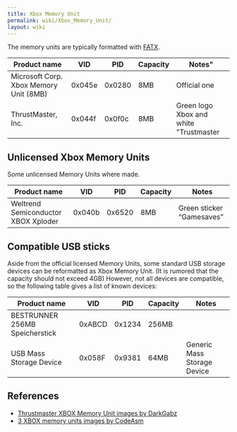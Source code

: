 ```yaml
---
title: Xbox Memory Unit
permalink: wiki/Xbox_Memory_Unit/
layout: wiki
---
```


The memory units are typically formatted with [FATX](/wiki/FATX "wikilink").

| Product name                           | VID    | PID    | Capacity | Notes"                                 |
|----------------------------------------|--------|--------|----------|----------------------------------------|
| Microsoft Corp. Xbox Memory Unit (8MB) | 0x045e | 0x0280 | 8MB      | Official one                           |
| ThrustMaster, Inc.                     | 0x044f | 0x0f0c | 8MB      | Green logo Xbox and white "Trustmaster |

Unlicensed Xbox Memory Units
----------------------------

Some unlicensed Memory Units where made.

| Product name                        | VID    | PID    | Capacity | Notes                     |
|-------------------------------------|--------|--------|----------|---------------------------|
| Weltrend Semiconductor XBOX Xploder | 0x040b | 0x6520 | 8MB      | Green sticker “Gamesaves” |

Compatible USB sticks
---------------------

Aside from the official licensed Memory Units, some standard USB storage
devices can be reformatted as Xbox Memory Unit. (It is rumored that the
capacity should not exceed 4GB) However, not all devices are compatible,
so the following table gives a list of known devices:

| Product name                   | VID    | PID    | Capacity | Notes                       |
|--------------------------------|--------|--------|----------|-----------------------------|
| BESTRUNNER 256MB Speicherstick | 0xABCD | 0x1234 | 256MB    |                             |
| USB Mass Storage Device        | 0x058F | 0x9381 | 64MB     | Generic Mass Storage Device |

References
----------

-   [Thrustmaster XBOX Memory Unit images by
    DarkGabz](http://imgur.com/a/8QmDA)
-   [3 XBOX memory units images by
    CodeAsm](http://imgur.com/gallery/M0PZ6)

